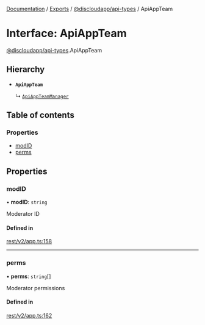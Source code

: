 [Documentation](../README.md) / [Exports](../modules.md) / [@discloudapp/api-types](../modules/discloudapp_api_types.md) / ApiAppTeam

# Interface: ApiAppTeam

[@discloudapp/api-types](../modules/discloudapp_api_types.md).ApiAppTeam

## Hierarchy

- **`ApiAppTeam`**

  ↳ [`ApiAppTeamManager`](discloudapp_api_types.ApiAppTeamManager.md)

## Table of contents

### Properties

- [modID](discloudapp_api_types.ApiAppTeam.md#modid)
- [perms](discloudapp_api_types.ApiAppTeam.md#perms)

## Properties

### modID

• **modID**: `string`

Moderator ID

#### Defined in

[rest/v2/app.ts:158](https://github.com/discloud/discloud.app/blob/967320a/packages/api-types/rest/v2/app.ts#L158)

___

### perms

• **perms**: `string`[]

Moderator permissions

#### Defined in

[rest/v2/app.ts:162](https://github.com/discloud/discloud.app/blob/967320a/packages/api-types/rest/v2/app.ts#L162)
